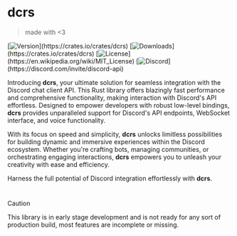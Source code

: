 # dcrs

> made with <3

[![Version](https://img.shields.io/crates/v/dcrs?label="Crates.io"&color="salmon"&logo="rust"&logoColor="salmon")](https://crates.io/crates/dcrs)
[![Downloads](https://img.shields.io/crates/d/dcrs?label="Downloads"&color="green")](https://crates.io/crates/dcrs)
[![License](https://img.shields.io/github/license/grhx/dcrs?label="License"&color="blue")](https://en.wikipedia.org/wiki/MIT_License)
[![Discord](https://img.shields.io/discord/81384788765712384?label="Discord%20API"&logo="discord"&logoColor="7289da"&color="7289da")](https://discord.com/invite/discord-api)

[comment]:<img align="right" src="https://i.imgur.com/QizpY58.png" width="300" />

Introducing **dcrs**, your ultimate solution for seamless integration with the Discord chat client API. This Rust library offers blazingly fast performance and comprehensive functionality, making interaction with Discord's API effortless. Designed to empower developers with robust low-level bindings, **dcrs** provides unparalleled support for Discord's API endpoints, WebSocket interface, and voice functionality.

With its focus on speed and simplicity, **dcrs** unlocks limitless possibilities for building dynamic and immersive experiences within the Discord ecosystem. Whether you're crafting bots, managing communities, or orchestrating engaging interactions, **dcrs** empowers you to unleash your creativity with ease and efficiency.

Harness the full potential of Discord integration effortlessly with **dcrs**.

#

> [!CAUTION]
>
> This library is in early stage development and is not ready for any sort of production build, most features are incomplete or missing.